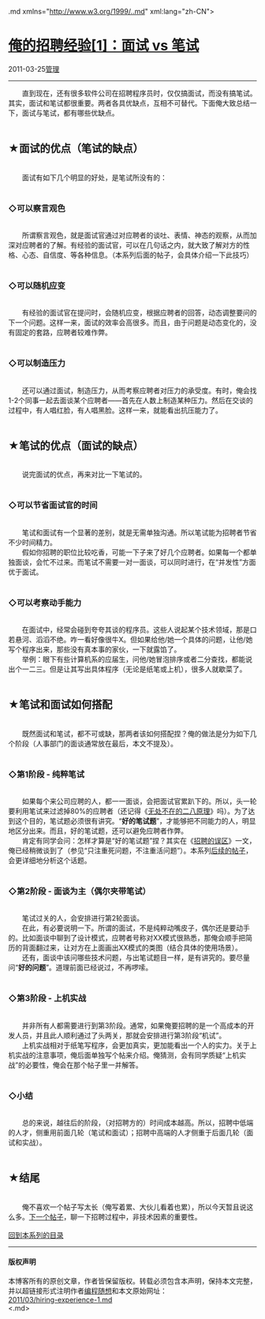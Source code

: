 <!DOCTYPE.md>
.md xmlns="http://www.w3.org/1999/..md" xml:lang="zh-CN">
<head>
<meta http-equiv="Content-Type" content="text.md; charset=utf-8" />
<meta name="generator" content="Python script by program.think@gmail.com" />
<meta name="provider" content="program-think.blogspot.com" />
<link type="text/css" rel="stylesheet" href="../../css/program-think.css" />
<title>俺的招聘经验[1]：面试 vs 笔试 - 编程随想的博客</title>
</head>
<body>
<div id="main" style="width:100%;">
<h1><a href="../../index.md" title="回到首页">俺的招聘经验[1]：面试 vs 笔试</a></h1>
<div class="post-info"><span class="date-header">2011-03-25</span><a href="../../tags/E7AEA1E79086.md" class="tag">管理</a> </div>
<hr>
<div class="post">
&#12288;&#12288;直到现在，还有很多软件公司在招聘程序员时，仅仅搞面试，而没有搞笔试。其实，面试和笔试都很重要。两者各具优缺点，互相不可替代。下面俺大致总结一下，面试与笔试，都有哪些优缺点。<!--program-think--><br /><br /><h2>★面试的优点（笔试的缺点）</h2><br />&#12288;&#12288;面试有如下几个明显的好处，是笔试所没有的：<br /><br /><h3>◇可以察言观色</h3><br />&#12288;&#12288;所谓察言观色，就是面试官通过对应聘者的谈吐、表情、神态的观察，从而加深对应聘者的了解。有经验的面试官，可以在几句话之内，就大致了解对方的性格、心态、自信度、等各种信息。（本系列后面的帖子，会具体介绍一下此技巧）<br /><br /><h3>◇可以随机应变</h3><br />&#12288;&#12288;有经验的面试官在提问时，会随机应变，根据应聘者的回答，动态调整要问的下一个问题。这样一来，面试的效率会高很多。而且，由于问题是动态变化的，没有固定的套路，应聘者较难作弊。<br /><br /><h3>◇可以制造压力</h3><br />&#12288;&#12288;还可以通过面试，制造压力，从而考察应聘者对压力的承受度。有时，俺会找1-2个同事一起去面谈某个应聘者——首先在人数上制造某种压力。然后在交谈的过程中，有人唱红脸，有人唱黑脸。这样一来，就能看出抗压能力了。<br /><br /><h2>★笔试的优点（面试的缺点）</h2><br />&#12288;&#12288;说完面试的优点，再来对比一下笔试的。<br /><br /><h3>◇可以节省面试官的时间</h3><br />&#12288;&#12288;笔试和面试有一个显著的差别，就是无需单独沟通。所以笔试能为招聘者节省不少时间精力。<br />&#12288;&#12288;假如你招聘的职位比较吃香，可能一下子来了好几个应聘者。如果每一个都单独面谈，会忙不过来。而笔试不需要一对一面谈，可以同时进行，在“并发性”方面优于面试。<br /><br /><h3>◇可以考察动手能力</h3><br />&#12288;&#12288;在面试中，经常会碰到夸夸其谈的程序员。这些人说起某个技术领域，那是口若悬河、滔滔不绝。咋一看好像很牛X。但如果给他/她一个具体的问题，让他/她写个程序出来，那些没有真本事的家伙，一下就露馅了。<br />&#12288;&#12288;举例：眼下有些计算机系的应届生，问他/她冒泡排序或者二分查找，都能说出个一二三。但是让其写出具体程序（无论是纸笔或上机），很多人就歇菜了。<br /><br /><h2>★笔试和面试如何搭配</h2><br />&#12288;&#12288;既然面试和笔试，都不可或缺，那两者该如何搭配捏？俺的做法是分为如下几个阶段（人事部门的面谈通常放在最后，本文不提及）。<br /><br /><h3>◇第1阶段 - 纯粹笔试</h3><br />&#12288;&#12288;如果每个来公司应聘的人，都一一面谈，会把面试官累趴下的。所以，头一轮要利用笔试来过滤掉80%的应聘者（还记得《<a href="../../2009/02/80-20-principle-0-overview.md">无处不在的二八原理</a>》吗）。为了达到这个目的，笔试题必须很有讲究。“<b>好的笔试题</b>”，才能够把不同能力的人，明显地区分出来。而且，好的笔试题，还可以避免应聘者作弊。<br />&#12288;&#12288;肯定有同学会问：怎样才算是“好的笔试题”捏？其实在《<a href="../../2009/04/defect-of-hire.md">招聘的误区</a>》一文，俺已经稍微谈到了（参见“只注重死问题，不注重活问题”）。本系列<a href="../../2011/05/hiring-experience-3.md">后续的帖子</a>，会更详细地分析这个话题。<br /><br /><h3>◇第2阶段 - 面谈为主（偶尔夹带笔试）</h3><br />&#12288;&#12288;笔试过关的人，会安排进行第2轮面谈。<br />&#12288;&#12288;在此，有必要说明一下。所谓的面试，不是纯粹动嘴皮子，偶尔还是要动手的。比如面谈中聊到了设计模式，应聘者号称对XX模式很熟悉，那俺会顺手把简历的背面翻过来，让对方在上面画出XX模式的类图（结合具体的使用场景）。<br />&#12288;&#12288;还有，面谈中该问哪些技术问题，与出笔试题目一样，是有讲究的。要尽量问“<b>好的问题</b>”。道理前面已经说过，不再啰嗦。<br /><br /><h3>◇第3阶段 - 上机实战</h3><br />&#12288;&#12288;并非所有人都需要进行到第3阶段。通常，如果俺要招聘的是一个高成本的开发人员，并且此人顺利通过了头两关，那就会安排进行第3阶段“机试”。<br />&#12288;&#12288;上机实战相对于纸笔写程序，会更加真实，更加能看出一个人的实力。关于上机实战的注意事项，俺后面单独写个帖来介绍。俺猜测，会有同学质疑“上机实战”的必要性，俺会在那个帖子里一并解答。<br /><br /><h3>◇小结</h3><br />&#12288;&#12288;总的来说，越往后的阶段，（对招聘方的）时间成本越高。所以，招聘中低端的人才，侧重用前面几轮（笔试和面试）；招聘中高端的人才侧重于后面几轮（面试和实战）。<br /><br /><h2>★结尾</h2><br />&#12288;&#12288;俺不喜欢一个帖子写太长（俺写着累、大伙儿看着也累），所以今天暂且说这么多。<a href="../../2011/03/hiring-experience-2.md">下一个帖子</a>，聊一下招聘过程中，非技术因素的重要性。<br /><br /><a href="../../2011/03/hiring-experience-0.md#index">回到本系列的目录</a><div class="blogger-post-footer">
</div>
<hr>
<div class="copyright">
<h4>版权声明</h4>
本博客所有的原创文章，作者皆保留版权。转载必须包含本声明，保持本文完整，并以超链接形式注明作者<a href="mailto:program.think@gmail.com">编程随想</a>和本文原始网址：<br>
<a href="2011/03/hiring-experience-1.md">2011/03/hiring-experience-1.md</a>
</div>
</div>
</body>
<.md>
